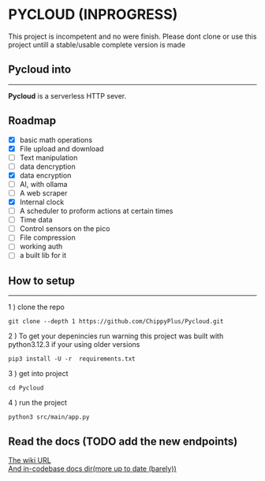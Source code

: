 # PYCLOUD (INPROGRESS)
This project is incompetent and no were finish. Please dont clone or use this project untill a stable/usable complete version is made
## Pycloud into 
------
**Pycloud** is a serverless HTTP sever.  

## Roadmap

- [x] basic math operations  
- [x] File upload and download  
- [ ] Text manipulation    
- [ ] data dencryption   
- [x] data encryption   
- [ ]  AI, with ollama  
- [ ]  A web scraper
- [x]  Internal clock
- [ ]  A scheduler to proform actions at certain times
- [ ] Time data   
- [ ] Control sensors on the pico    
- [ ] File compression
- [ ] working auth
- [ ] a built lib for it      
## How to setup
-----
1 ) clone the repo
```shell
git clone --depth 1 https://github.com/ChippyPlus/Pycloud.git 
```

2 ) To get your depenincies run 
warning this project was built with python3.12.3 if your using older versions   
```shell
pip3 install -U -r  requirements.txt
```

3 ) get into project
```shell
cd Pycloud
```
4 )
run the project
```shell
python3 src/main/app.py
```

## Read the docs (TODO add the new endpoints)
[The wiki URL](https://github.com/ChippyPlus/Pycloud/wiki)    
[And in-codebase docs dir(more up to date (barely))](https://github.com/ChippyPlus/Pycloud/tree/main/docs)

